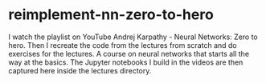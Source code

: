 # reimplement-nn-zero-to-hero
I watch the playlist on YouTube Andrej Karpathy - Neural Networks: Zero to hero. Then I recreate the code from the lectures from scratch and do exercises for the lectures. A course on neural networks that starts all the way at the basics. The Jupyter notebooks I build in the videos are then captured here inside the lectures directory.
